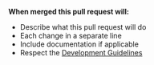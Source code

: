 **When merged this pull request will:**
- Describe what this pull request will do
- Each change in a separate line
- Include documentation if applicable
- Respect the [Development Guidelines](https://lexicon.readthedocs.io/en/rewrite/development/code-guidelines.html)
